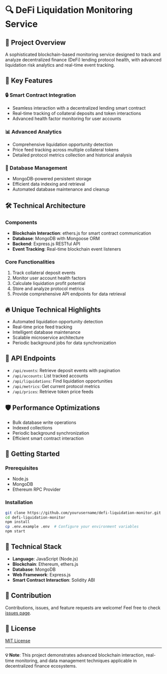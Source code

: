 # 🔍 DeFi Liquidation Monitoring Service

## 🚀 Project Overview

A sophisticated blockchain-based monitoring service designed to track and analyze decentralized finance (DeFi) lending protocol health, with advanced liquidation risk analytics and real-time event tracking.

## 🌟 Key Features

### 🔒 Smart Contract Integration
- Seamless interaction with a decentralized lending smart contract
- Real-time tracking of collateral deposits and token interactions
- Advanced health factor monitoring for user accounts

### 📊 Advanced Analytics
- Comprehensive liquidation opportunity detection
- Price feed tracking across multiple collateral tokens
- Detailed protocol metrics collection and historical analysis

### 💾 Database Management
- MongoDB-powered persistent storage
- Efficient data indexing and retrieval
- Automated database maintenance and cleanup

## 🛠 Technical Architecture

### Components
- **Blockchain Interaction**: ethers.js for smart contract communication
- **Database**: MongoDB with Mongoose ORM
- **Backend**: Express.js RESTful API
- **Event Tracking**: Real-time blockchain event listeners

### Core Functionalities
1. Track collateral deposit events
2. Monitor user account health factors
3. Calculate liquidation profit potential
4. Store and analyze protocol metrics
5. Provide comprehensive API endpoints for data retrieval

## 🔥 Unique Technical Highlights

- Automated liquidation opportunity detection
- Real-time price feed tracking
- Intelligent database maintenance
- Scalable microservice architecture
- Periodic background jobs for data synchronization

## 📡 API Endpoints

- `/api/events`: Retrieve deposit events with pagination
- `/api/accounts`: List tracked accounts
- `/api/liquidations`: Find liquidation opportunities
- `/api/metrics`: Get current protocol metrics
- `/api/prices`: Retrieve token price feeds

## 🛡 Performance Optimizations

- Bulk database write operations
- Indexed collections
- Periodic background synchronization
- Efficient smart contract interaction

## 🚀 Getting Started

### Prerequisites
- Node.js
- MongoDB
- Ethereum RPC Provider

### Installation
```bash
git clone https://github.com/yourusername/defi-liquidation-monitor.git
cd defi-liquidation-monitor
npm install
cp .env.example .env  # Configure your environment variables
npm start
```

## 🔬 Technical Stack

- **Language**: JavaScript (Node.js)
- **Blockchain**: Ethereum, ethers.js
- **Database**: MongoDB
- **Web Framework**: Express.js
- **Smart Contract Interaction**: Solidity ABI

## 🤝 Contribution

Contributions, issues, and feature requests are welcome! 
Feel free to check [issues page](https://github.com/yourusername/defi-liquidation-monitor/issues).

## 📝 License

[MIT License](LICENSE)

---

**💡 Note**: This project demonstrates advanced blockchain interaction, real-time monitoring, and data management techniques applicable in decentralized finance ecosystems.

